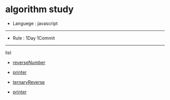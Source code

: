 # algorithm study

- Languege : javascript
----
- Rule : 1Day 1Commit
----
list

- [reverseNumber](https://github.com/Reone1/algo/tree/master/reverseNumber)

- [printer](https://github.com/Reone1/algo/tree/master/printer)

- [ternaryReverse](https://github.com/Reone1/algo/tree/master/ternaryReverse)

- [printer](https://github.com/Reone1/algo/tree/master/newId)
